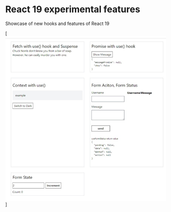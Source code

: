 # React 19 experimental features

Showcase of new hooks and features of React 19

[![screenshot](screenshot.jpeg)]
